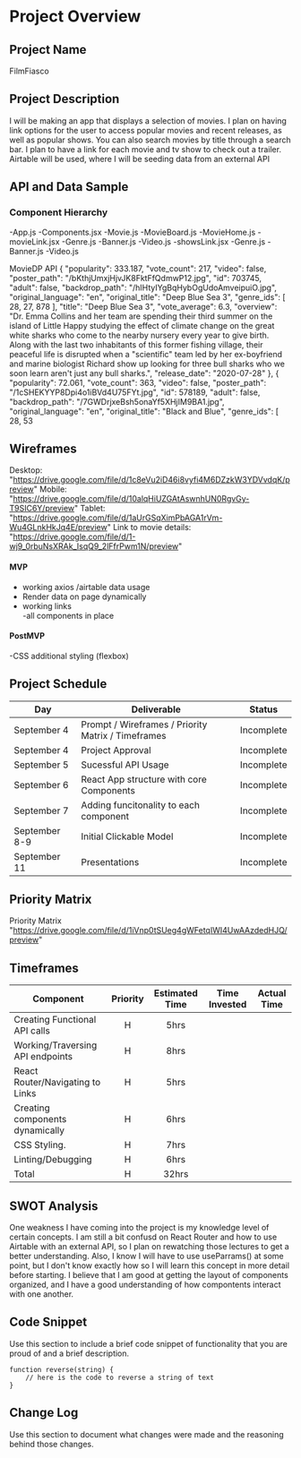 
# Project Overview

## Project Name

FilmFiasco

## Project Description

I will be making an app that displays a selection of movies. I plan on having link options for the user to access popular movies and recent releases, as well as popular shows. You can also search movies by title through a search bar. I plan to have a link for each movie and tv show to check out a trailer. Airtable will be used, where I will be seeding data from an external API 
## API and Data Sample

### Component Hierarchy
-App.js
     -Components.jsx
       -Movie.js
       -MovieBoard.js
       -MovieHome.js
       -movieLink.jsx
          -Genre.js
	  -Banner.js
	  -Video.js
       -showsLink.jsx
          -Genre.js
	  -Banner.js
	  -Video.js



MovieDP API
   {
            "popularity": 333.187,
            "vote_count": 217,
            "video": false,
            "poster_path": "/bKthjUmxjHjvJK8FktFfQdmwP12.jpg",
            "id": 703745,
            "adult": false,
            "backdrop_path": "/hIHtyIYgBqHybOgUdoAmveipuiO.jpg",
            "original_language": "en",
            "original_title": "Deep Blue Sea 3",
            "genre_ids": [
                28,
                27,
                878
            ],
            "title": "Deep Blue Sea 3",
            "vote_average": 6.3,
            "overview": "Dr. Emma Collins and her team are spending their third summer on the island of Little Happy studying the effect of climate change on the great white sharks who come to the nearby nursery every year to give birth. Along with the last two inhabitants of this former fishing village, their peaceful life is disrupted when a \"scientific\" team led by her ex-boyfriend and marine biologist Richard show up looking for three bull sharks who we soon learn aren't just any bull sharks.",
            "release_date": "2020-07-28"
        },
        {
            "popularity": 72.061,
            "vote_count": 363,
            "video": false,
            "poster_path": "/1cSHEKYYP8Dpi4o1iBVd4U75FYt.jpg",
            "id": 578189,
            "adult": false,
            "backdrop_path": "/7GWDrjxeBsh5onaYf5XHjIM9BA1.jpg",
            "original_language": "en",
            "original_title": "Black and Blue",
            "genre_ids": [
                28,
                53
           
   ## Wireframes


Desktop: "https://drive.google.com/file/d/1c8eVu2iD46i8vyfi4M6DZzkW3YDVvdqK/preview"
Mobile: "https://drive.google.com/file/d/10alqHiUZGAtAswnhUN0RgvGy-T9SIC6Y/preview" 
Tablet: "https://drive.google.com/file/d/1aUrGSqXimPbAGA1rVm-Wu4GLnkHkJq4E/preview" 
Link to movie details:  "https://drive.google.com/file/d/1-wj9_0rbuNsXRAk_IsqQ9_2lFfrPwm1N/preview" 


#### MVP 

- working axios /airtable data usage
- Render data on page dynamically
- working links  
-all components in place

#### PostMVP  

-CSS additional styling (flexbox)

## Project Schedule


   
|  Day        |                    Deliverable                     |  Status
|------------ |--------------------------------------------------- | ----------|
|September 4  | Prompt / Wireframes / Priority Matrix / Timeframes | Incomplete
|September 4  | Project Approval                                   | Incomplete
|September 5  | Sucessful API Usage                                | Incomplete
|September 6  | React App structure with core Components           | Incomplete
|September 7  | Adding funcitonality to each component             | Incomplete
|September 8-9| Initial Clickable Model                            | Incomplete
|September 11 | Presentations                                      | Incomplete

## Priority Matrix


Priority Matrix "https://drive.google.com/file/d/1iVnp0tSUeg4gWFetqIWI4UwAAzdedHJQ/preview" 




## Timeframes



| Component                        | Priority | Estimated Time  | Time Invested | Actual Time |
| -------------------------------- | :---:    |  :------------:   | :--------:  | :---------: |
| Creating Functional API calls    | H        |       5hrs        |             |             |
| Working/Traversing API endpoints | H        |       8hrs        |             |             |
| React Router/Navigating to Links | H        |       5hrs        |             |             |
| Creating components dynamically  | H        |       6hrs        |             |             |
| CSS Styling.                     | H        |       7hrs        |             |             |
| Linting/Debugging                | H        |       6hrs        |             |             |
| Total                            | H        |       32hrs       |             |             |



## SWOT Analysis
One weakness I have coming into the project is my knowledge level of certain concepts. I am still a bit confusd on React Router and how to use Airtable with an external API, so I plan on rewatching those lectures to get a better understanding. Also, I know I will have to use useParrams() at some point, but I don't know exactly how so I will learn this concept in more detail before starting. I believe that I am good at getting the layout of components organized, and I have a good understanding of how compontents interact with one another.


## Code Snippet

Use this section to include a brief code snippet of functionality that you are proud of and a brief description.  

```
function reverse(string) {
	// here is the code to reverse a string of text
}
```

## Change Log
 Use this section to document what changes were made and the reasoning behind those changes.  
